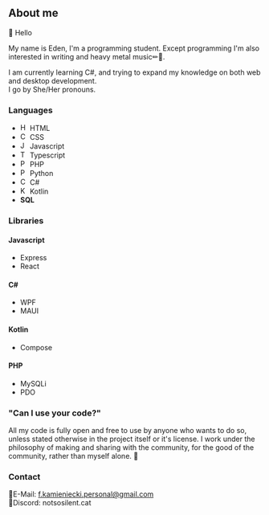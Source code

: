 ## About me

👋 Hello  
  
My name is Eden, I'm a programming student. Except programming I'm also interested in writing and heavy metal music✏🎸.  
  
I am currently learning C#, and trying to expand my knowledge on both web and desktop development.  
I go by She/Her pronouns.

### Languages

- <img src="https://github.com/user-attachments/assets/b177ad86-c7a5-4d33-a5ea-7d2ccbf06b4d" width="15" alt="HTML"/> HTML
- <img src="https://github.com/user-attachments/assets/7c7a75cb-ddea-4cb1-85d5-6ef6af04e782" width="15" alt="CSS"/> CSS
- <img src="https://github.com/user-attachments/assets/d153634a-ac73-4f1c-9f29-f0b398a8e68d" width="15" alt="Javascript"/> Javascript
- <img src="https://github.com/user-attachments/assets/5b1ff6c6-f39c-446c-b880-0e5c638a7e6a" width="15" alt="Typescript"/> Typescript
- <img src="https://github.com/user-attachments/assets/2a4680b6-7454-4ddc-bc02-ce99eaad4446" height="15" alt="PHP"/> PHP
- <img src="https://github.com/user-attachments/assets/075ad3d8-8d09-4f82-8b30-144eab5eeaf1" height="15" alt="Python"/> Python
- <img src="https://github.com/user-attachments/assets/5dcdb756-e73e-4d5d-8301-0406dbbce56e" width="15" alt="C#"/> C#
- <img src="https://github.com/user-attachments/assets/f01fc82d-02b0-466e-ac31-1dce9ec8ba8b" height="15" alt="Kotlin"/> Kotlin
- **SQL**

### Libraries

#### Javascript
- Express
- React

#### C#
- WPF
- MAUI

#### Kotlin
- Compose

#### PHP
- MySQLi
- PDO

### "Can I use your code?"
All my code is fully open and free to use by anyone who wants to do so, unless stated otherwise in the project itself or it's license. I work under the philosophy of making and sharing with the community, for the good of the community, rather than myself alone. 🤗

### Contact

📧E-Mail: f.kamieniecki.personal@gmail.com  
💬Discord: notsosilent.cat

